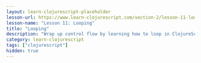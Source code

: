```yaml
---
layout: learn-clojurescript-placeholder
lesson-url: https://www.learn-clojurescript.com/section-2/lesson-11-looping/
lesson-name: "Lesson 11: Looping"
title: "Looping"
description: "Wrap up control flow by learning how to loop in ClojureScript"
category: learn-clojurescript
tags: ["clojurescript"]
hidden: true
---
```

